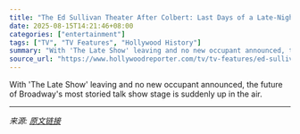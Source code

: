 ```yaml
---
title: "The Ed Sullivan Theater After Colbert: Last Days of a Late-Night Icon"
date: 2025-08-15T14:21:46+08:00
categories: ["entertainment"]
tags: ["TV", "TV Features", "Hollywood History"]
summary: "With 'The Late Show' leaving and no new occupant announced, the future of Broadway's most storied talk show stage is suddenly up in the air."
source_url: "https://www.hollywoodreporter.com/tv/tv-features/ed-sullivan-theater-colbert-history-future-1236340387/"
---
```


With 'The Late Show' leaving and no new occupant announced, the future of Broadway's most storied talk show stage is suddenly up in the air.

---

*来源: [原文链接](https://www.hollywoodreporter.com/tv/tv-features/ed-sullivan-theater-colbert-history-future-1236340387/)*

